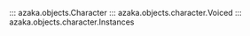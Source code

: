 ::: azaka.objects.Character
::: azaka.objects.character.Voiced
::: azaka.objects.character.Instances
